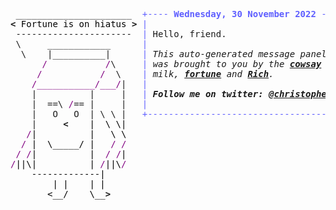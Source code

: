 <pre style="font-family:Menlo,'DejaVu Sans Mono',consolas,'Courier New',monospace"> ______________________  <span style="color: #5f5fff; text-decoration-color: #5f5fff">+---- </span><span style="color: #5f5fff; text-decoration-color: #5f5fff; font-weight: bold">Wednesday, 30 November 2022</span><span style="color: #5f5fff; text-decoration-color: #5f5fff"> -----+</span> <a href="https://www.informatik.uni-leipzig.de/~akiki/">Christopher Akiki</a>                
<span style="font-weight: bold">&lt;</span><span style="color: #000000; text-decoration-color: #000000"> Fortune is on hiatus </span><span style="font-weight: bold">&gt;</span> <span style="color: #5f5fff; text-decoration-color: #5f5fff">|</span>                                      <span style="color: #5f5fff; text-decoration-color: #5f5fff">|</span> ┣━━ Interests                    
 ----------------------  <span style="color: #5f5fff; text-decoration-color: #5f5fff">|</span> Hello, friend.                       <span style="color: #5f5fff; text-decoration-color: #5f5fff">|</span> ┃   ┣━━ My cat                   
 \     ____________      <span style="color: #5f5fff; text-decoration-color: #5f5fff">|</span>                                      <span style="color: #5f5fff; text-decoration-color: #5f5fff">|</span> ┃   ┣━━ Representation Learning  
  \    |__________|      <span style="color: #5f5fff; text-decoration-color: #5f5fff">|</span> <span style="font-style: italic">This auto-generated message panel </span>   <span style="color: #5f5fff; text-decoration-color: #5f5fff">|</span> ┃   ┣━━ Language Generation      
      <span style="color: #800080; text-decoration-color: #800080">/</span>           <span style="color: #800080; text-decoration-color: #800080">/</span>\     <span style="color: #5f5fff; text-decoration-color: #5f5fff">|</span> <span style="font-style: italic">was brought to you by the </span><span style="font-weight: bold; font-style: italic"><a href="https://en.wikipedia.org/wiki/Cowsay">cowsay</a></span><span style="font-style: italic"> </span>    <span style="color: #5f5fff; text-decoration-color: #5f5fff">|</span> ┃   ┣━━ Text Mining              
     <span style="color: #800080; text-decoration-color: #800080">/</span>           <span style="color: #800080; text-decoration-color: #800080">/</span>  \    <span style="color: #5f5fff; text-decoration-color: #5f5fff">|</span> <span style="font-style: italic">milk, </span><span style="font-weight: bold; font-style: italic"><a href="https://en.wikipedia.org/wiki/Fortune_(Unix)">fortune</a></span><span style="font-style: italic"> and </span><span style="font-weight: bold; font-style: italic"><a href="https://github.com/willmcgugan/rich">Rich</a></span><span style="font-style: italic">. </span>             <span style="color: #5f5fff; text-decoration-color: #5f5fff">|</span> ┃   ┣━━ Dataset Creation         
    <span style="color: #800080; text-decoration-color: #800080">/___________/___/</span>|   <span style="color: #5f5fff; text-decoration-color: #5f5fff">|</span>                                      <span style="color: #5f5fff; text-decoration-color: #5f5fff">|</span> ┃   ┗━━ TODO                     
    |          |     |   <span style="color: #5f5fff; text-decoration-color: #5f5fff">|</span> <span style="font-weight: bold; font-style: italic">Follow me on twitter: </span><span style="font-weight: bold; font-style: italic"><a href="https://twitter.com/christopher">@christopher</a></span>   <span style="color: #5f5fff; text-decoration-color: #5f5fff">|</span> ┣━━ Past Lives                   
    |  ==\ <span style="color: #800080; text-decoration-color: #800080">/</span>== |     |   <span style="color: #5f5fff; text-decoration-color: #5f5fff">|</span>                                      <span style="color: #5f5fff; text-decoration-color: #5f5fff">|</span> ┃   ┣━━ Sociocultural antropology
    |   O   O  | \ \ |   <span style="color: #5f5fff; text-decoration-color: #5f5fff">+--------------------------------------+</span> ┃   ┗━━ Network Engineering      
    |     <span style="font-weight: bold">&lt;</span><span style="color: #000000; text-decoration-color: #000000">    |  \ \|</span>                                            ┣━━ Current Location             
<span style="color: #000000; text-decoration-color: #000000">   </span><span style="color: #800080; text-decoration-color: #800080">/</span><span style="color: #000000; text-decoration-color: #000000">|          |   \ \</span>                                            ┃   ┗━━ Leipzig, Germany         
<span style="color: #000000; text-decoration-color: #000000">  </span><span style="color: #800080; text-decoration-color: #800080">/</span><span style="color: #000000; text-decoration-color: #000000"> |  \_____/ |   </span><span style="color: #800080; text-decoration-color: #800080">/</span><span style="color: #000000; text-decoration-color: #000000"> </span><span style="color: #800080; text-decoration-color: #800080">/</span>                                            ┗━━ Previous Locations           
<span style="color: #000000; text-decoration-color: #000000"> </span><span style="color: #800080; text-decoration-color: #800080">/</span><span style="color: #000000; text-decoration-color: #000000"> </span><span style="color: #800080; text-decoration-color: #800080">/</span><span style="color: #000000; text-decoration-color: #000000">|          |  </span><span style="color: #800080; text-decoration-color: #800080">/</span><span style="color: #000000; text-decoration-color: #000000"> </span><span style="color: #800080; text-decoration-color: #800080">/</span><span style="color: #000000; text-decoration-color: #000000">|</span>                                                ┣━━ Durham, England          
<span style="color: #800080; text-decoration-color: #800080">/</span><span style="color: #000000; text-decoration-color: #000000">||\|          | </span><span style="color: #800080; text-decoration-color: #800080">/</span><span style="color: #000000; text-decoration-color: #000000">||\</span><span style="color: #800080; text-decoration-color: #800080">/</span>                                                ┗━━ Zouk Mikael, Lebanon     
<span style="color: #000000; text-decoration-color: #000000">    -------------|   </span>                                                                              
<span style="color: #000000; text-decoration-color: #000000">        | |    | | </span>                                                                                
<span style="color: #000000; text-decoration-color: #000000">       &lt;__/    \__</span><span style="font-weight: bold">&gt;</span>                                                                                
                                                                                                   
</pre>
